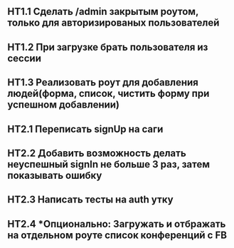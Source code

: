 ## HT1.1 Сделать /admin закрытым роутом, только для авторизированых пользователей
## HT1.2 При загрузке брать пользователя из сессии
## HT1.3 Реализовать роут для добавления людей(форма, список, чистить форму при успешном добавлении)

## HT2.1 Переписать signUp на саги
## HT2.2 Добавить возможность делать неуспешный signIn не больше 3 раз, затем показывать ошибку
## HT2.3 Написать тесты на auth утку
## HT2.4 *Опционально: Загружать и отбражать на отдельном роуте список конференций с FB
